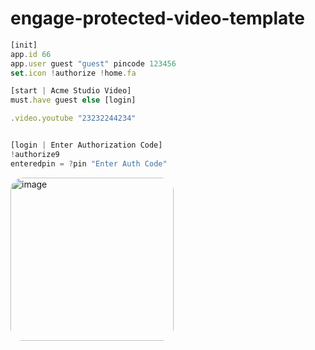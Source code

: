 # engage-protected-video-template

```javascript
[init]
app.id 66
app.user guest "guest" pincode 123456
set.icon !authorize !home.fa

[start | Acme Studio Video]
must.have guest else [login]

.video.youtube "23232244234"


[login | Enter Authorization Code]
!authorize9
enteredpin = ?pin "Enter Auth Code"
```

<img width="261" style="border-radius:20px" alt="image" src="https://user-images.githubusercontent.com/6747230/216770036-0d51550a-e974-42fd-b942-8c7f8e94a14f.png">


